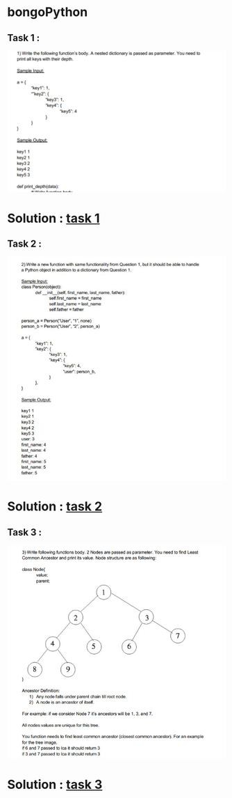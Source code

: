 # bongoPython


## Task 1 :
![task 1 ](https://github.com/MiteshChakma/bongoPython/blob/master/Cap.JPG)
# Solution : [task 1 ](https://github.com/MiteshChakma/bongoPython/blob/master/task1.py)

## Task 2 :
![task 2 ](https://github.com/MiteshChakma/bongoPython/blob/master/ca2.JPG)
# Solution : [task 2 ](https://github.com/MiteshChakma/bongoPython/blob/master/task2.py)
## Task 3 :
![task 3](https://github.com/MiteshChakma/bongoPython/blob/master/ca3.JPG)
# Solution : [task 3 ](https://github.com/MiteshChakma/bongoPython/blob/master/task3.py)
